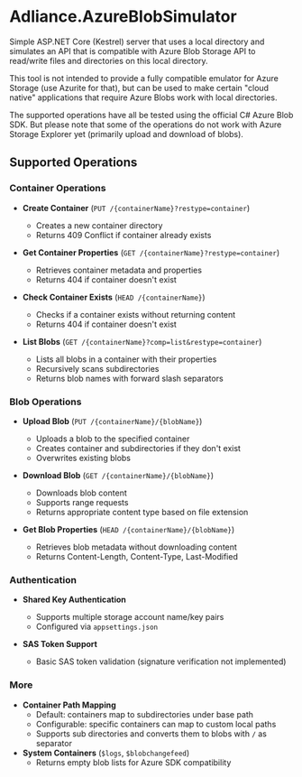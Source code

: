 # Adliance.AzureBlobSimulator

Simple ASP.NET Core (Kestrel) server that uses a local directory and simulates an API 
that is compatible with Azure Blob Storage API to read/write files and directories on this local directory.

This tool is not intended to provide a fully compatible emulator for Azure Storage (use Azurite for that),
but can be used to make certain "cloud native" applications that require Azure Blobs work with local directories.

The supported operations have all be tested using the official C# Azure Blob SDK. But please note that some
of the operations do not work with Azure Storage Explorer yet (primarily upload and download of blobs).

## Supported Operations
### Container Operations
- **Create Container** (`PUT /{containerName}?restype=container`)
  - Creates a new container directory
  - Returns 409 Conflict if container already exists
  
- **Get Container Properties** (`GET /{containerName}?restype=container`)
  - Retrieves container metadata and properties
  - Returns 404 if container doesn't exist
  
- **Check Container Exists** (`HEAD /{containerName}`)
  - Checks if a container exists without returning content
  - Returns 404 if container doesn't exist
  
- **List Blobs** (`GET /{containerName}?comp=list&restype=container`)
  - Lists all blobs in a container with their properties
  - Recursively scans subdirectories
  - Returns blob names with forward slash separators

### Blob Operations
- **Upload Blob** (`PUT /{containerName}/{blobName}`)
  - Uploads a blob to the specified container
  - Creates container and subdirectories if they don't exist
  - Overwrites existing blobs
  
- **Download Blob** (`GET /{containerName}/{blobName}`)
  - Downloads blob content
  - Supports range requests
  - Returns appropriate content type based on file extension
  
- **Get Blob Properties** (`HEAD /{containerName}/{blobName}`)
  - Retrieves blob metadata without downloading content
  - Returns Content-Length, Content-Type, Last-Modified

### Authentication
- **Shared Key Authentication**
  - Supports multiple storage account name/key pairs
  - Configured via `appsettings.json`
  
- **SAS Token Support**
  - Basic SAS token validation (signature verification not implemented)

### More
- **Container Path Mapping**
  - Default: containers map to subdirectories under base path
  - Configurable: specific containers can map to custom local paths
  - Supports sub directories and converts them to blobs with `/` as separator
- **System Containers** (`$logs`, `$blobchangefeed`)
  - Returns empty blob lists for Azure SDK compatibility